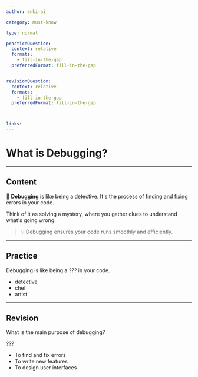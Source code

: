 ```yaml
---
author: enki-ai

category: must-know

type: normal

practiceQuestion:
  context: relative
  formats:
    - fill-in-the-gap
  preferredFormat: fill-in-the-gap


revisionQuestion:
  context: relative
  formats:
    - fill-in-the-gap
  preferredFormat: fill-in-the-gap



links:
---
```


# What is Debugging?

---
## Content

🚀 **Debugging** is like being a detective. It's the process of finding and fixing errors in your code.

Think of it as solving a mystery, where you gather clues to understand what's going wrong.

> 💡 Debugging ensures your code runs smoothly and efficiently.
---
## Practice

Debugging is like being a ??? in your code.

- detective
- chef
- artist

---
## Revision

What is the main purpose of debugging?

???

- To find and fix errors
- To write new features
- To design user interfaces
